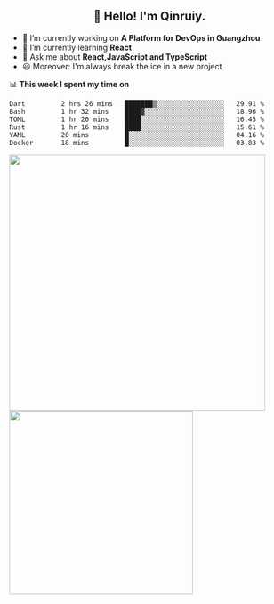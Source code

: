 <h2 align="center">👋 Hello! I'm Qinruiy.</h2>


- 🔭 I’m currently working on **A Platform for DevOps in Guangzhou**
- 🌱 I’m currently learning **React**
- 💬 Ask me about **React,JavaScript and TypeScript**
- 😃 Moreover: I'm always break the ice in a new project

📊 **This week I spent my time on**

<!--START_SECTION:waka-->

```text
Dart         2 hrs 26 mins   ███████▒░░░░░░░░░░░░░░░░░   29.91 %
Bash         1 hr 32 mins    ████▓░░░░░░░░░░░░░░░░░░░░   18.96 %
TOML         1 hr 20 mins    ████░░░░░░░░░░░░░░░░░░░░░   16.45 %
Rust         1 hr 16 mins    ████░░░░░░░░░░░░░░░░░░░░░   15.61 %
YAML         20 mins         █░░░░░░░░░░░░░░░░░░░░░░░░   04.16 %
Docker       18 mins         █░░░░░░░░░░░░░░░░░░░░░░░░   03.83 %
```

<!--END_SECTION:waka-->

<p>
<img align="left" width="460" src="https://github-readme-stats.vercel.app/api?username=Qinruiy&custom_title=Qrinruiy's Github Stats&theme=graywhite&hide_border=true"/> <img align="left" width="330" src="https://github-readme-stats.vercel.app/api/top-langs/?username=Qinruiy&layout=compact&theme=graywhite&hide_border=true"/>
</p>
